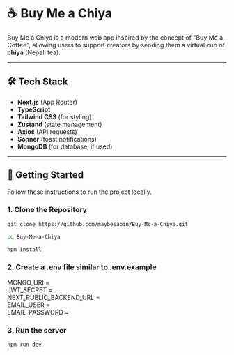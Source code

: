 # ☕ Buy Me a Chiya

Buy Me a Chiya is a modern web app inspired by the concept of "Buy Me a Coffee", allowing users to support creators by sending them a virtual cup of **chiya** (Nepali tea).

---

## 🛠️ Tech Stack

- **Next.js** (App Router)
- **TypeScript**
- **Tailwind CSS** (for styling)
- **Zustand** (state management)
- **Axios** (API requests)
- **Sonner** (toast notifications)
- **MongoDB** (for database, if used)

---

## 🚀 Getting Started

Follow these instructions to run the project locally.

### 1. Clone the Repository

```bash
git clone https://github.com/maybesabin/Buy-Me-a-Chiya.git

cd Buy-Me-a-Chiya

npm install

```
### 2. Create a .env file similar to .env.example
MONGO_URI =  
JWT_SECRET =   
NEXT_PUBLIC_BACKEND_URL =  
EMAIL_USER =   
EMAIL_PASSWORD =   

### 3. Run the server
```bash
npm run dev
```